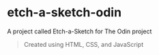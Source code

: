 # etch-a-sketch-odin
A project called Etch-a-Sketch for The Odin project

> Created using HTML, CSS, and JavaScript
